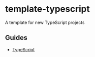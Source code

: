 # template-typescript
A template for new TypeScript projects

## Guides

- [TypeScript](https://www.typescriptlang.org/docs/tutorial.html)
